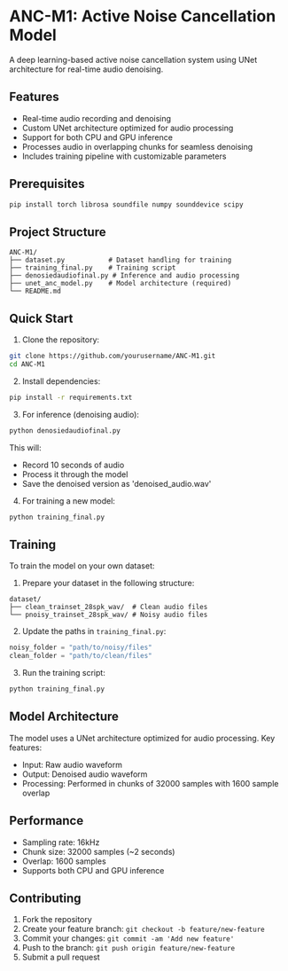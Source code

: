 # ANC-M1: Active Noise Cancellation Model

A deep learning-based active noise cancellation system using UNet architecture for real-time audio denoising.

## Features

- Real-time audio recording and denoising
- Custom UNet architecture optimized for audio processing
- Support for both CPU and GPU inference
- Processes audio in overlapping chunks for seamless denoising
- Includes training pipeline with customizable parameters

## Prerequisites

```bash
pip install torch librosa soundfile numpy sounddevice scipy
```

## Project Structure

```
ANC-M1/
├── dataset.py           # Dataset handling for training
├── training_final.py    # Training script
├── denosiedaudiofinal.py # Inference and audio processing
├── unet_anc_model.py    # Model architecture (required)
└── README.md
```

## Quick Start

1. Clone the repository:
```bash
git clone https://github.com/yourusername/ANC-M1.git
cd ANC-M1
```

2. Install dependencies:
```bash
pip install -r requirements.txt
```

3. For inference (denoising audio):
```bash
python denosiedaudiofinal.py
```
This will:
- Record 10 seconds of audio
- Process it through the model
- Save the denoised version as 'denoised_audio.wav'

4. For training a new model:
```bash
python training_final.py
```

## Training

To train the model on your own dataset:

1. Prepare your dataset in the following structure:
```
dataset/
├── clean_trainset_28spk_wav/  # Clean audio files
└── pnoisy_trainset_28spk_wav/ # Noisy audio files
```

2. Update the paths in `training_final.py`:
```python
noisy_folder = "path/to/noisy/files"
clean_folder = "path/to/clean/files"
```

3. Run the training script:
```bash
python training_final.py
```

## Model Architecture

The model uses a UNet architecture optimized for audio processing. Key features:
- Input: Raw audio waveform
- Output: Denoised audio waveform
- Processing: Performed in chunks of 32000 samples with 1600 sample overlap

## Performance

- Sampling rate: 16kHz
- Chunk size: 32000 samples (~2 seconds)
- Overlap: 1600 samples
- Supports both CPU and GPU inference

## Contributing

1. Fork the repository
2. Create your feature branch: `git checkout -b feature/new-feature`
3. Commit your changes: `git commit -am 'Add new feature'`
4. Push to the branch: `git push origin feature/new-feature`
5. Submit a pull request


